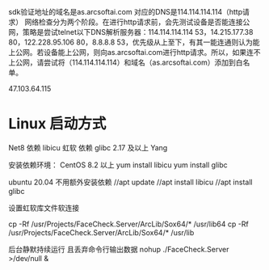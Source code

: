 sdk验证地址的域名是as.arcsoftai.com 对应的DNS是114.114.114.114（http请求）
网络检查分为两个阶段。在进行http请求前，会先测试设备是否能连接公网，策略是尝试telnet以下DNS解析服务器：114.114.114.114 53，14.215.177.38 80，122.228.95.106 80，8.8.8.8 53，优先级从上至下，有其一能连通则认为能上公网。若设备能上公网，则向as.arcsoftai.com进行http请求。所以，如果连不上公网，请尝试将（114.114.114.114）和域名（as.arcsoftai.com）添加到白名单。

47.103.64.115

# Linux 启动方式

Net8 依赖 libicu
虹软 依赖 glibc 2.17 及以上
Yang

安装依赖环境：
CentOS 8.2 以上
yum install libicu
yum install glibc 

ubuntu 20.04 不用额外安装依赖
//apt update
//apt install libicu
//apt install glibc 

设置虹软库文件软连接

cp -Rf /usr/Projects/FaceCheck.Server/ArcLib/Sox64/* /usr/lib64
cp -Rf /usr/Projects/FaceCheck.Server/ArcLib/Sox64/* /usr/lib


后台静默持续运行 且丢弃命令行输出数据
 nohup ./FaceCheck.Server >/dev/null &
